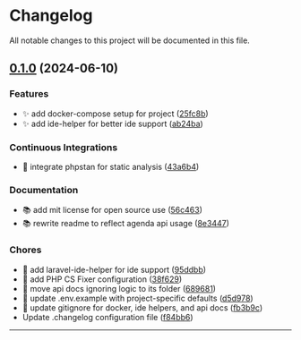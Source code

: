 <!--- BEGIN HEADER -->
# Changelog

All notable changes to this project will be documented in this file.
<!--- END HEADER -->

## [0.1.0](https://github.com/mateusmacedo/febrafar-back-php/compare/v0.0.0...v0.1.0) (2024-06-10)

### Features

* :sparkles: add docker-compose setup for project ([25fc8b](https://github.com/mateusmacedo/febrafar-back-php/commit/25fc8b801c4a044bc64e5e87501eaba287fde84b))
* :sparkles: add ide-helper for better ide support ([ab24ba](https://github.com/mateusmacedo/febrafar-back-php/commit/ab24baba40b5dfcdbdb2cf81d86d023985a77769))

### Continuous Integrations

* :construction_worker: integrate phpstan for static analysis ([43a6b4](https://github.com/mateusmacedo/febrafar-back-php/commit/43a6b42c7e1660a31f68c14caade6db10bc89fee))

### Documentation

* :books: add mit license for open source use ([56c463](https://github.com/mateusmacedo/febrafar-back-php/commit/56c463987ed30ab7272eb970e2676be970665f54))
* :books: rewrite readme to reflect agenda api usage ([8e3447](https://github.com/mateusmacedo/febrafar-back-php/commit/8e3447e7b809506ba97e4f14742e26774643ddc7))

### Chores

* :wrench: add laravel-ide-helper for ide support ([95ddbb](https://github.com/mateusmacedo/febrafar-back-php/commit/95ddbb1022dc4073d8c668244834a5dae5655f41))
* :wrench: add PHP CS Fixer configuration ([38f629](https://github.com/mateusmacedo/febrafar-back-php/commit/38f629a842dfbcdd0d1fcb66fd4c26a675acb464))
* :wrench: move api docs ignoring logic to its folder ([689681](https://github.com/mateusmacedo/febrafar-back-php/commit/689681751eccc51df8ce3a67c2e3df47a60ddae0))
* :wrench: update .env.example with project-specific defaults ([d5d978](https://github.com/mateusmacedo/febrafar-back-php/commit/d5d978ea3b60db75134a69fa27c5a8521a90fe3c))
* :wrench: update gitignore for docker, ide helpers, and api docs ([fb3b9c](https://github.com/mateusmacedo/febrafar-back-php/commit/fb3b9c45710b28dcb2fb8ee72e0b46d9d05f8b51))
* Update .changelog configuration file ([f84bb6](https://github.com/mateusmacedo/febrafar-back-php/commit/f84bb6a2d92856ee8482023d7805f5e226456eb2))


---

